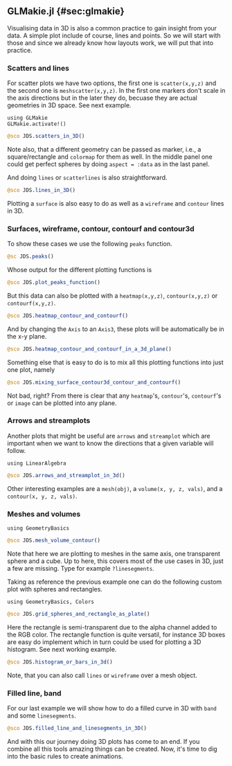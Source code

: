 ## GLMakie.jl {#sec:glmakie}

Visualising data in 3D is also a common practice to gain insight from your data. 
A simple plot include of course, lines and points. So we will start with those and since we already know how layouts work, we will put that into practice. 

### Scatters and lines

For scatter plots we have two options, the first one is `scatter(x,y,z)` and the second one is `meshscatter(x,y,z)`. 
In the first one markers don't scale in the axis directions but in the later they do, becuase they are actual geometries in 3D space. See next example. 

```
using GLMakie
GLMakie.activate!()
```

```jl
@sco JDS.scatters_in_3D()
```

Note also, that a different geometry can be passed as marker, i.e., a square/rectangle and `colormap` for them as well. 
In the middle panel one could get perfect spheres by doing `aspect = :data` as in the last panel.

And doing `lines` or `scatterlines` is also straightforward. 

```jl
@sco JDS.lines_in_3D()
```

Plotting a `surface` is also easy to do as well as a `wireframe` and `contour` lines in 3D. 

### Surfaces, wireframe, contour, contourf and contour3d 

To show these cases we use the following `peaks` function.

```jl
@sc JDS.peaks()
```

Whose output for the different plotting functions is

```jl
@sco JDS.plot_peaks_function()
```

But this data can also be plotted with a `heatmap(x,y,z)`, `contour(x,y,z)` or `contourf(x,y,z)`. 

```jl
@sco JDS.heatmap_contour_and_contourf()
```

And by changing the `Axis` to an `Axis3`, these plots will be automatically be in the x-y plane. 

```jl
@sco JDS.heatmap_contour_and_contourf_in_a_3d_plane()
```

Something else that is easy to do is to mix all this plotting functions into just one plot, namely 

```jl
@sco JDS.mixing_surface_contour3d_contour_and_contourf()
```

Not bad, right? From there is clear that  any `heatmap`'s, `contour`'s, `contourf`'s or `image` can be plotted into any plane.

### Arrows and streamplots

Another plots that might be useful are `arrows` and `streamplot` which are important when we want to know the directions that a given variable will follow.

```
using LinearAlgebra
```

```jl
@sco JDS.arrows_and_streamplot_in_3d()
```

Other interesting examples are a  `mesh(obj)`, a `volume(x, y, z, vals)`, and a  `contour(x, y, z, vals)`. 

### Meshes and volumes 

```
using GeometryBasics
```

```jl
@sco JDS.mesh_volume_contour()
```

Note that here we are plotting to meshes in the same axis, one transparent sphere and a cube. 
Up to here, this covers most of the use cases in 3D, just a few are missing. Type for example `?linesegments`.

Taking as reference the previous example one can do the following custom plot with spheres and rectangles.

```
using GeometryBasics, Colors
```

```jl
@sco JDS.grid_spheres_and_rectangle_as_plate()
```

Here the rectangle is semi-transparent due to the alpha channel added to the RGB color. 
The rectangle function is quite versatil, for instance  3D boxes are easy do implement which in turn could be used for plotting a 3D histogram. See next working example.

```jl
@sco JDS.histogram_or_bars_in_3d()
```

Note, that you can also call `lines` or `wireframe` over a mesh object. 

### Filled line, band

For our last example we will show how to do a filled curve in 3D with `band` and some `linesegments`. 

```jl
@sco JDS.filled_line_and_linesegments_in_3D()
```

And with this our journey doing 3D plots has come to an end. If you combine all this tools amazing things can be created. 
Now, it's time to dig into the basic rules to create animations. 
